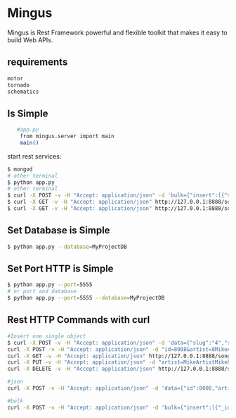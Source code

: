 Mingus
======

Mingus is Rest Framework powerful and flexible toolkit that makes it easy to build Web APIs.

requirements
------------
```sh
motor
tornado
schematics
```

Is Simple
---------
```sh
   #app.py
    from mingus.server import main
    main()
```
start rest services:
```sh
$ mongod
# other terminal
$ python app.py
# other terminal
$ curl -X POST -v -H "Accept: application/json" -d 'bulk={"insert":[{"slug":"1","song":"My Funny Valentine"},{"slug":"2","song":"500 Miles High"},{"slug":"3","song":"All of Me"}]}' http://127.0.0.1:8888/song/
$ curl -X GET -v -H "Accept: application/json" http://127.0.0.1:8888/song
$ curl -X GET -v -H "Accept: application/json" http://127.0.0.1:8888/song/?slug=1
```

Set Database is Simple
----------------------
```sh
$ python app.py --database=MyProjectDB
```

Set Port HTTP is Simple
-----------------------
```sh
$ python app.py --port=5555
# or port and database
$ python app.py --port=5555 --database=MyProjectDB
```

Rest HTTP Commands with curl
----------------------------
```sh
#Insert one single object
$ curl -X POST -v -H "Accept: application/json" -d 'data={"slug":"4","song":"Donna Lee"}' http://127.0.0.1:8888/song/
curl -X POST -v -H "Accept: application/json" -d "id=8008&artist=8MikeArtistMike&song=8SongToSongSong&rank=8001" http://127.0.0.1:8888/song/
curl -X GET -v -H "Accept: application/json" http://127.0.0.1:8888/song/8888d58dd1e5ba35fc062788/?id=2002
curl -X PUT -v -H "Accept: application/json" -d "artist=MikeArtistMike&song=SongToSongSong&rank=1021" http://127.0.0.1:8888/song/?id=2002
curl -X DELETE -v -H "Accept: application/json" http://127.0.0.1:8888/song/8888d58dd1e5ba35fc062788/?id=2002

#json
curl -X POST -v -H "Accept: application/json" -d 'data={"id":8008,"artist":"8MikeArtistMike", "song":"8SongToSongSong", "rank":8001}' http://127.0.0.1:8888/song/

#bulk
curl -X POST -v -H "Accept: application/json" -d 'bulk={"insert":[{"_id":1,"song":"My Funny Valentine"},{"_id":2,"song":"500 Miles High"},{"_id":3,"song":"All of Me"}]}' http://127.0.0.1:8888/song/
```
   
